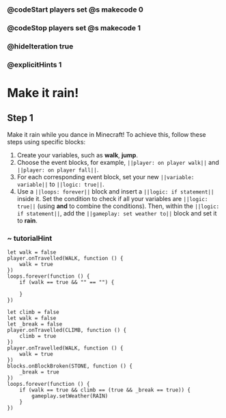 ### @codeStart players set @s makecode 0
### @codeStop players set @s makecode 1

### @hideIteration true 
### @explicitHints 1


# Make it rain!

## Step 1

Make it rain while you dance in Minecraft! To achieve this, follow these steps using specific blocks:

1. Create your variables, such as **walk**, **jump**.
2. Choose the event blocks, for example, ``||player: on player walk||`` and ``||player: on player fall||``.
3. For each corresponding event block, set your new ``||variable: variable||`` to ``||logic: true||``.
4. Use a ``||loops: forever||`` block and insert a ``||logic: if statement||`` inside it. Set the condition to check if all your variables are ``||logic: true||`` (using **and** to combine the conditions). Then, within the ``||logic: if statement||``, add the ``||gameplay: set weather to||`` block and set it to **rain**.

### ~ tutorialHint
```blocks
let walk = false
player.onTravelled(WALK, function () {
    walk = true
})
loops.forever(function () {
    if (walk == true && "" == "") {
    	
    }
})

```

```ghost
let climb = false
let walk = false
let _break = false
player.onTravelled(CLIMB, function () {
    climb = true
})
player.onTravelled(WALK, function () {
    walk = true
})
blocks.onBlockBroken(STONE, function () {
    _break = true
})
loops.forever(function () {
    if (walk == true && climb == (true && _break == true)) {
        gameplay.setWeather(RAIN)
    }
})
```
